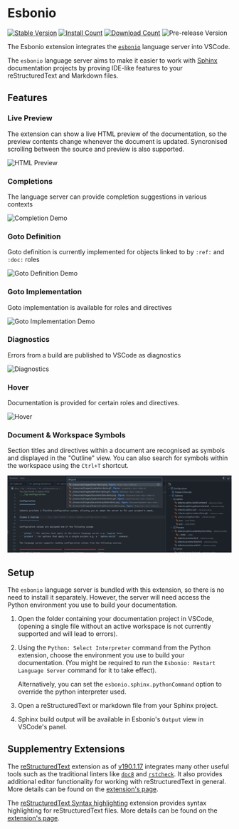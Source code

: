 # Esbonio

[![Stable Version](https://img.shields.io/visual-studio-marketplace/v/swyddfa.esbonio.svg?label=stable&color=&style=flat-square)](https://marketplace.visualstudio.com/items?itemName=swyddfa.esbonio)
[![Install Count](https://img.shields.io/visual-studio-marketplace/i/swyddfa.esbonio.svg?style=flat-square)](https://marketplace.visualstudio.com/items?itemName=swyddfa.esbonio)
[![Download Count](https://img.shields.io/visual-studio-marketplace/d/swyddfa.esbonio.svg?style=flat-square)](https://marketplace.visualstudio.com/items?itemName=swyddfa.esbonio)
![Pre-release Version](https://img.shields.io/visual-studio-marketplace/v/swyddfa.esbonio?include_prereleases&label=pre-release&style=flat-square)

The Esbonio extension integrates the [`esbonio`](https://pypi.org/project/esbonio/) language server into VSCode.

The `esbonio` language server aims to make it easier to work with [Sphinx](https://www.sphinx-doc.org/en/master/) documentation projects by proving IDE-like features to your reStructuredText and Markdown files.

## Features

### Live Preview

The extension can show a live HTML preview of the documentation, so the preview contents change whenever the document is updated.
Syncronised scrolling between the source and preview is also supported.

![HTML Preview](../resources/images/vscode-preview-demo.gif)

### Completions

The language server can provide completion suggestions in various contexts

![Completion Demo](../resources/images/completion-demo.gif)

### Goto Definition

Goto definition is currently implemented for objects linked to by
`:ref:` and `:doc:` roles

![Goto Definition Demo](../resources/images/definition-demo.gif)

### Goto Implementation

Goto implementation is available for roles and directives

![Goto Implementation Demo](../resources/images/implementation-demo.gif)
### Diagnostics

Errors from a build are published to VSCode as diagnostics

![Diagnostics](../resources/images/diagnostic-sphinx-errors-demo.png)

### Hover

Documentation is provided for certain roles and directives.

![Hover](../resources/images/hover-demo.png)

### Document & Workspace Symbols

Section titles and directives within a document are recognised as symbols and displayed in the "Outline" view.
You can also search for symbols within the workspace using the `Ctrl+T` shortcut.

![Document & Worspace Symbols](../resources/images/document-workspace-symbols-demo.png)

## Setup

The `esbonio` language server is bundled with this extension, so there is no need to install it separately.
However, the server will need access the Python environment you use to build your documentation.

1. Open the folder containing your documentation project in VSCode, (opening a single file without an active workspace is not currently supported and will lead to errors).

1. Using the `Python: Select Interpreter` command from the Python extension, choose the environment you use to build your documentation.
   (You might be required to run the `Esbonio: Restart Language Server` command for it to take effect).

   Alternatively, you can set the `esbonio.sphinx.pythonCommand` option to override the python interpreter used.

1. Open a reStructuredText or markdown file from your Sphinx project.

1. Sphinx build output will be available in Esbonio's `Output` view in VSCode's panel.

## Supplementry Extensions

The [reStructuredText](https://marketplace.visualstudio.com/items?itemName=lextudio.restructuredtext) extension as of [v190.1.17](https://github.com/vscode-restructuredtext/vscode-restructuredtext/releases/tag/190.1.17) integrates many other useful tools such as the traditional linters like [`doc8`](https://pypi.org/project/doc8/) and [`rstcheck`](https://pypi.org/project/rstcheck/).
It also provides additional editor functionality for working with reStructuredText in general.
More details can be found on the [extension's page](https://marketplace.visualstudio.com/items?itemName=lextudio.restructuredtext).

The [reStructuredText Syntax highlighting](https://marketplace.visualstudio.com/items?itemName=trond-snekvik.simple-rst) extension provides syntax highlighting for reStructuredText files.
More details can be found on the [extension's page](https://marketplace.visualstudio.com/items?itemName=trond-snekvik.simple-rst).
